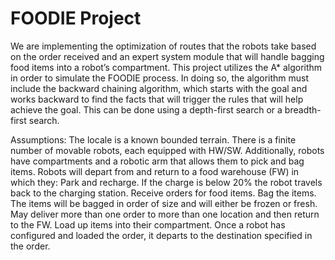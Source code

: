 # FOODIE Project

We are implementing the optimization of routes that the robots take based on the order received and an expert system module that will handle bagging food items into a robot’s compartment. This project utilizes the A* algorithm in order to simulate the FOODIE process. In doing so, the algorithm must include the backward chaining algorithm, which starts with the goal and works backward to find the facts that will trigger the rules that will help achieve the goal. This can be done using a depth-first search or a breadth-first search.

Assumptions:
The locale is a known bounded terrain.
There is a finite number of movable robots, each equipped with HW/SW. Additionally, robots have compartments and a robotic arm that allows them to pick and bag items.
Robots will depart from and return to a food warehouse (FW) in which they: 
Park and recharge.
If the charge is below 20% the robot travels back to the charging station. 
Receive orders for food items.
Bag the items. 
The items will be bagged in order of size and will either be frozen or fresh.  
May deliver more than one order to more than one location and then return to the FW. 
Load up items into their compartment. 
Once a robot has configured and loaded the order, it departs to the destination specified in the order. 
